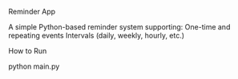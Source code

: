  Reminder App

A simple Python-based reminder system supporting:
 One-time and repeating events
  Intervals (daily, weekly, hourly, etc.)

How to Run

python main.py

